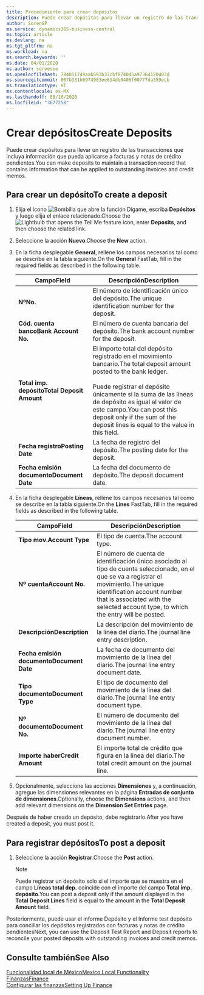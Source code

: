 ```yaml
---
title: Procedimiento para crear depósitos
description: Puede crear depósitos para llevar un registro de las transacciones que incluya información que pueda aplicarse a facturas y notas de crédito pendientes.
author: SorenGP
ms.service: dynamics365-business-central
ms.topic: article
ms.devlang: na
ms.tgt_pltfrm: na
ms.workload: na
ms.search.keywords: ''
ms.date: 04/01/2020
ms.author: sgroespe
ms.openlocfilehash: 784011749aab593b37cbf874045a97364120403d
ms.sourcegitcommit: 007b331b6974983ee614db0406f00777da359ecb
ms.translationtype: HT
ms.contentlocale: es-MX
ms.lasthandoff: 08/10/2020
ms.locfileid: "3677258"
---
```

# <a name="create-deposits"></a><span data-ttu-id="ae876-103">Crear depósitos</span><span class="sxs-lookup"><span data-stu-id="ae876-103">Create Deposits</span></span>
<span data-ttu-id="ae876-104">Puede crear depósitos para llevar un registro de las transacciones que incluya información que pueda aplicarse a facturas y notas de crédito pendientes.</span><span class="sxs-lookup"><span data-stu-id="ae876-104">You can make deposits to maintain a transaction record that contains information that can be applied to outstanding invoices and credit memos.</span></span>  

## <a name="to-create-a-deposit"></a><span data-ttu-id="ae876-105">Para crear un depósito</span><span class="sxs-lookup"><span data-stu-id="ae876-105">To create a deposit</span></span>  
1.  <span data-ttu-id="ae876-106">Elija el icono ![Bombilla que abre la función Dígame](../../media/ui-search/search_small.png "Dígame qué desea hacer"), escriba **Depósitos** y luego elija el enlace relacionado.</span><span class="sxs-lookup"><span data-stu-id="ae876-106">Choose the ![Lightbulb that opens the Tell Me feature](../../media/ui-search/search_small.png "Tell me what you want to do") icon, enter **Deposits**, and then choose the related link.</span></span>  
2.  <span data-ttu-id="ae876-107">Seleccione la acción **Nuevo**.</span><span class="sxs-lookup"><span data-stu-id="ae876-107">Choose the **New** action.</span></span>  
3.  <span data-ttu-id="ae876-108">En la ficha desplegable **General**, rellene los campos necesarios tal como se describe en la tabla siguiente.</span><span class="sxs-lookup"><span data-stu-id="ae876-108">On the **General** FastTab, fill in the required fields as described in the following table.</span></span>  

    |<span data-ttu-id="ae876-109">Campo</span><span class="sxs-lookup"><span data-stu-id="ae876-109">Field</span></span>|<span data-ttu-id="ae876-110">Descripción</span><span class="sxs-lookup"><span data-stu-id="ae876-110">Description</span></span>|  
    |---------------------------------|---------------------------------------|  
    |<span data-ttu-id="ae876-111">**Nº**</span><span class="sxs-lookup"><span data-stu-id="ae876-111">**No.**</span></span>|<span data-ttu-id="ae876-112">El número de identificación único del depósito.</span><span class="sxs-lookup"><span data-stu-id="ae876-112">The unique identification number for the deposit.</span></span>|  
    |<span data-ttu-id="ae876-113">**Cód. cuenta banco**</span><span class="sxs-lookup"><span data-stu-id="ae876-113">**Bank Account No.**</span></span>|<span data-ttu-id="ae876-114">El número de cuenta bancaria del depósito.</span><span class="sxs-lookup"><span data-stu-id="ae876-114">The bank account number for the deposit.</span></span>|  
    |<span data-ttu-id="ae876-115">**Total imp. depósito**</span><span class="sxs-lookup"><span data-stu-id="ae876-115">**Total Deposit Amount**</span></span>|<span data-ttu-id="ae876-116">El importe total del depósito registrado en el movimiento bancario.</span><span class="sxs-lookup"><span data-stu-id="ae876-116">The total deposit amount posted to the bank ledger.</span></span><br /><br /> <span data-ttu-id="ae876-117">Puede registrar el depósito únicamente si la suma de las líneas de depósito es igual al valor de este campo.</span><span class="sxs-lookup"><span data-stu-id="ae876-117">You can post this deposit only if the sum of the deposit lines is equal to the value in this field.</span></span>|  
    |<span data-ttu-id="ae876-118">**Fecha registro**</span><span class="sxs-lookup"><span data-stu-id="ae876-118">**Posting Date**</span></span>|<span data-ttu-id="ae876-119">La fecha de registro del depósito.</span><span class="sxs-lookup"><span data-stu-id="ae876-119">The posting date for the deposit.</span></span>|  
    |<span data-ttu-id="ae876-120">**Fecha emisión documento**</span><span class="sxs-lookup"><span data-stu-id="ae876-120">**Document Date**</span></span>|<span data-ttu-id="ae876-121">La fecha del documento de depósito.</span><span class="sxs-lookup"><span data-stu-id="ae876-121">The deposit document date.</span></span>|  
4.  <span data-ttu-id="ae876-122">En la ficha desplegable **Líneas**, rellene los campos necesarios tal como se describe en la tabla siguiente.</span><span class="sxs-lookup"><span data-stu-id="ae876-122">On the **Lines** FastTab, fill in the required fields as described in the following table.</span></span>  

    |<span data-ttu-id="ae876-123">Campo</span><span class="sxs-lookup"><span data-stu-id="ae876-123">Field</span></span>|<span data-ttu-id="ae876-124">Descripción</span><span class="sxs-lookup"><span data-stu-id="ae876-124">Description</span></span>|  
    |---------------------------------|---------------------------------------|  
    |<span data-ttu-id="ae876-125">**Tipo mov.**</span><span class="sxs-lookup"><span data-stu-id="ae876-125">**Account Type**</span></span>|<span data-ttu-id="ae876-126">El tipo de cuenta.</span><span class="sxs-lookup"><span data-stu-id="ae876-126">The account type.</span></span>|  
    |<span data-ttu-id="ae876-127">**Nº cuenta**</span><span class="sxs-lookup"><span data-stu-id="ae876-127">**Account No.**</span></span>|<span data-ttu-id="ae876-128">El número de cuenta de identificación único asociado al tipo de cuenta seleccionado, en el que se va a registrar el movimiento.</span><span class="sxs-lookup"><span data-stu-id="ae876-128">The unique identification account number that is associated with the selected account type, to which the entry will be posted.</span></span>|  
    |<span data-ttu-id="ae876-129">**Descripción**</span><span class="sxs-lookup"><span data-stu-id="ae876-129">**Description**</span></span>|<span data-ttu-id="ae876-130">La descripción del movimiento de la línea del diario.</span><span class="sxs-lookup"><span data-stu-id="ae876-130">The journal line entry description.</span></span>|  
    |<span data-ttu-id="ae876-131">**Fecha emisión documento**</span><span class="sxs-lookup"><span data-stu-id="ae876-131">**Document Date**</span></span>|<span data-ttu-id="ae876-132">La fecha de documento del movimiento de la línea del diario.</span><span class="sxs-lookup"><span data-stu-id="ae876-132">The journal line entry document date.</span></span>|  
    |<span data-ttu-id="ae876-133">**Tipo documento**</span><span class="sxs-lookup"><span data-stu-id="ae876-133">**Document Type**</span></span>|<span data-ttu-id="ae876-134">El tipo de documento del movimiento de la línea del diario.</span><span class="sxs-lookup"><span data-stu-id="ae876-134">The journal line entry document type.</span></span>|  
    |<span data-ttu-id="ae876-135">**Nº documento**</span><span class="sxs-lookup"><span data-stu-id="ae876-135">**Document No.**</span></span>|<span data-ttu-id="ae876-136">El número de documento del movimiento de la línea del diario.</span><span class="sxs-lookup"><span data-stu-id="ae876-136">The journal line entry document number.</span></span>|  
    |<span data-ttu-id="ae876-137">**Importe haber**</span><span class="sxs-lookup"><span data-stu-id="ae876-137">**Credit Amount**</span></span>|<span data-ttu-id="ae876-138">El importe total de crédito que figura en la línea del diario.</span><span class="sxs-lookup"><span data-stu-id="ae876-138">The total credit amount on the journal line.</span></span>|  

5.  <span data-ttu-id="ae876-139">Opcionalmente, seleccione las acciones **Dimensiones** y, a continuación, agregue las dimensiones relevantes en la página **Entradas de conjunto de dimensiones**.</span><span class="sxs-lookup"><span data-stu-id="ae876-139">Optionally, choose the **Dimensions** actions, and then add relevant dimensions on the **Dimension Set Entries** page.</span></span>  

<span data-ttu-id="ae876-140">Después de haber creado un depósito, debe registrarlo.</span><span class="sxs-lookup"><span data-stu-id="ae876-140">After you have created a deposit, you must post it.</span></span>  

## <a name="to-post-a-deposit"></a><span data-ttu-id="ae876-141">Para registrar depósitos</span><span class="sxs-lookup"><span data-stu-id="ae876-141">To post a deposit</span></span>  
1. <span data-ttu-id="ae876-142">Seleccione la acción **Registrar**.</span><span class="sxs-lookup"><span data-stu-id="ae876-142">Choose the **Post** action.</span></span>  

    > [!NOTE]  
    >  <span data-ttu-id="ae876-143">Puede registrar un depósito solo si el importe que se muestra en el campo **Líneas total dep.** coincide con el importe del campo **Total imp. depósito**.</span><span class="sxs-lookup"><span data-stu-id="ae876-143">You can post a deposit only if the amount displayed in the **Total Deposit Lines** field is equal to the amount in the **Total Deposit Amount** field.</span></span>  

<span data-ttu-id="ae876-144">Posteriormente, puede usar el informe Depósito y el Informe test depósito para conciliar los depósitos registrados con facturas y notas de crédito pendientes</span><span class="sxs-lookup"><span data-stu-id="ae876-144">Next, you can use the Deposit Test Report and Deposit reports to reconcile your posted deposits with outstanding invoices and credit memos.</span></span>  

## <a name="see-also"></a><span data-ttu-id="ae876-145">Consulte también</span><span class="sxs-lookup"><span data-stu-id="ae876-145">See Also</span></span>  
[<span data-ttu-id="ae876-146">Funcionalidad local de México</span><span class="sxs-lookup"><span data-stu-id="ae876-146">Mexico Local Functionality</span></span>](mexico-local-functionality.md)  
[<span data-ttu-id="ae876-147">Finanzas</span><span class="sxs-lookup"><span data-stu-id="ae876-147">Finance</span></span>](../../finance.md)  
[<span data-ttu-id="ae876-148">Configurar las finanzas</span><span class="sxs-lookup"><span data-stu-id="ae876-148">Setting Up Finance</span></span>](../../finance.md)  
